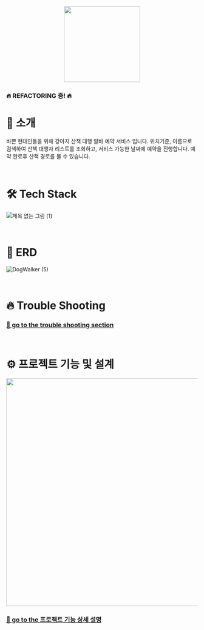 <div align="center">
<img src= https://github.com/ParkHaeBeen/DogWalker/assets/130157565/660acee2-0578-4777-9fc6-b2d6a8c1d2eb  width ="200">
</div>

### 🔥 REFACTORING 중! 🔥

# 🦮 소개 
바쁜 현대인들을 위해 강아지 산책 대행 알바 예약 서비스 입니다. 위치기준, 이름으로 검색하여 산책 대행자 리스트를 조회하고,
서비스 가능한 날짜에 예약을 진행합니다. 예약 완료후 산책 경로를 볼 수 있습니다.

<br>

# 🛠 Tech Stack

![제목 없는 그림 (1)](https://github.com/ParkHaeBeen/DogWalker/assets/130157565/7168bd24-cb68-4044-a2b1-245e4d0f4a4b)

<br>

# 📓 ERD

![DogWalker (5)](https://github.com/ParkHaeBeen/DogWalker/assets/130157565/041be768-fa25-4fc3-a6d5-ca6b9359e73a)

<br>

# 🔥 Trouble Shooting

### [📌 go to the trouble shooting section](https://github.com/ParkHaeBeen/DogWalker/blob/develop/docs/TROUBLE_SHOOTING.md)

<br>

# ⚙️ 프로젝트 기능 및 설계

<div align=center>
<img src=https://github.com/ParkHaeBeen/DogWalker/assets/130157565/ab537adf-7ec1-454f-983f-fe7604af55f1 width=600>
</div>

### [📌 go to the 프로젝트 기능 상세 설명](https://github.com/ParkHaeBeen/DogWalker/blob/develop/docs/ImplementationDescription.md)



